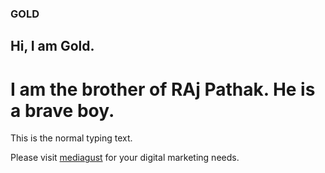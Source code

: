 ### GOLD
## Hi, I am Gold.

# I am the brother of RAj Pathak. He is a brave boy.

This is the normal typing text. 

Please visit [mediagust](https://mediagust.com) for your digital marketing needs.
